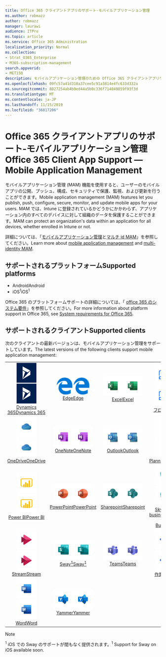 ```yaml
---
title: Office 365 クライアントアプリのサポート-モバイルアプリケーション管理
ms.author: robmazz
author: robmazz
manager: laurawi
audience: ITPro
ms.topic: article
ms.service: Office 365 Administration
localization_priority: Normal
ms.collection:
- Strat_O365_Enterprise
- M365-subscription-management
search.appverid:
- MET150
description: モバイルアプリケーション管理のための Office 365 クライアントアプリケーションサポートについて
ms.openlocfilehash: 09fc57a41d310a37cee5c91a3814e4fc633d332a
ms.sourcegitcommit: 8027254ab4b9ed44a5b0c336f714049859f93f3d
ms.translationtype: MT
ms.contentlocale: ja-JP
ms.lasthandoff: 11/15/2019
ms.locfileid: "36817206"
---
```

# <a name="office-365-client-app-support--mobile-application-management"></a><span data-ttu-id="f394b-103">Office 365 クライアントアプリのサポート-モバイルアプリケーション管理</span><span class="sxs-lookup"><span data-stu-id="f394b-103">Office 365 Client App Support — Mobile Application Management</span></span>

<span data-ttu-id="f394b-104">モバイルアプリケーション管理 (MAM) 機能を使用すると、ユーザーのモバイルアプリの公開、プッシュ、構成、セキュリティで保護、監視、および更新を行うことができます。</span><span class="sxs-lookup"><span data-stu-id="f394b-104">Mobile application management (MAM) features let you publish, push, configure, secure, monitor, and update mobile apps for your users.</span></span> <span data-ttu-id="f394b-105">MAM では、Intune に登録されているかどうかにかかわらず、アプリケーション内のすべてのデバイスに対して組織のデータを保護することができます。</span><span class="sxs-lookup"><span data-stu-id="f394b-105">MAM can protect an organization's data within an application for all devices, whether enrolled in Intune or not.</span></span>

<span data-ttu-id="f394b-106">詳細については、「[モバイルアプリケーション管理](https://docs.microsoft.com/intune/mam-faq)と[マルチ id MAM](https://docs.microsoft.com/intune/app-protection-policy)」を参照してください。</span><span class="sxs-lookup"><span data-stu-id="f394b-106">Learn more about [mobile application management](https://docs.microsoft.com/intune/mam-faq) and [multi-identity MAM](https://docs.microsoft.com/intune/app-protection-policy).</span></span>

## <a name="supported-platforms"></a><span data-ttu-id="f394b-107">サポートされるプラットフォーム</span><span class="sxs-lookup"><span data-stu-id="f394b-107">Supported platforms</span></span>

 - <span data-ttu-id="f394b-108">Android</span><span class="sxs-lookup"><span data-stu-id="f394b-108">Android</span></span>
 - <span data-ttu-id="f394b-109">iOS<sup>1</sup></span><span class="sxs-lookup"><span data-stu-id="f394b-109">iOS<sup>1</sup></span></span>

<span data-ttu-id="f394b-110">Office 365 のプラットフォームサポートの詳細については、「 [office 365 のシステム要件](https://products.office.com/office-system-requirements)」を参照してください。</span><span class="sxs-lookup"><span data-stu-id="f394b-110">For more information about platform support in Office 365, see [System requirements for Office 365](https://products.office.com/office-system-requirements).</span></span>

## <a name="supported-clients"></a><span data-ttu-id="f394b-111">サポートされるクライアント</span><span class="sxs-lookup"><span data-stu-id="f394b-111">Supported clients</span></span>

<span data-ttu-id="f394b-112">次のクライアントの最新バージョンは、モバイルアプリケーション管理をサポートしています。</span><span class="sxs-lookup"><span data-stu-id="f394b-112">The latest versions of the following clients support mobile application management:</span></span>

| | | | | | |
|:---:|:---:|:---:|:---:|:---:|:---:|
| <span data-ttu-id="f394b-113">![Dynamics 365 アイコン](media/o365-dynamics365-64x64.png)</span><span class="sxs-lookup"><span data-stu-id="f394b-113">![Dynamics 365 icon](media/o365-dynamics365-64x64.png)</span></span> <br> [<span data-ttu-id="f394b-114">Dynamics 365</span><span class="sxs-lookup"><span data-stu-id="f394b-114">Dynamics 365</span></span>](https://dynamics.microsoft.com) | <span data-ttu-id="f394b-115">![エッジアイコン](media/o365-edge-64x64.png)</span><span class="sxs-lookup"><span data-stu-id="f394b-115">![Edge icon](media/o365-edge-64x64.png)</span></span> <br> [<span data-ttu-id="f394b-116">Edge</span><span class="sxs-lookup"><span data-stu-id="f394b-116">Edge</span></span>](https://www.microsoft.com/windows/microsoft-edge) | <span data-ttu-id="f394b-117">![[Excel] アイコン](media/o365-excel-64x64.png)</span><span class="sxs-lookup"><span data-stu-id="f394b-117">![Excel icon](media/o365-excel-64x64.png)</span></span> <br> [<span data-ttu-id="f394b-118">Excel</span><span class="sxs-lookup"><span data-stu-id="f394b-118">Excel</span></span>](https://products.office.com/excel) | <span data-ttu-id="f394b-119">![フローアイコン](media/o365-flow-64x64.png)</span><span class="sxs-lookup"><span data-stu-id="f394b-119">![Flow icon](media/o365-flow-64x64.png)</span></span> <br> [<span data-ttu-id="f394b-120">フロー</span><span class="sxs-lookup"><span data-stu-id="f394b-120">Flow</span></span>](https://flow.microsoft.com) | <span data-ttu-id="f394b-121">![Kaizala アイコン](media/o365-kaizala-64x64.png)</span><span class="sxs-lookup"><span data-stu-id="f394b-121">![Kaizala icon](media/o365-kaizala-64x64.png)</span></span> <br> [<span data-ttu-id="f394b-122">Kaizala</span><span class="sxs-lookup"><span data-stu-id="f394b-122">Kaizala</span></span>](https://products.office.com/en/business/microsoft-kaizala) 
| <span data-ttu-id="f394b-123">![OneDrive for Business アイコン](media/o365-OneDrive-64x64.png)</span><span class="sxs-lookup"><span data-stu-id="f394b-123">![OneDrive for Business icon](media/o365-OneDrive-64x64.png)</span></span> <br> [<span data-ttu-id="f394b-124">OneDrive</span><span class="sxs-lookup"><span data-stu-id="f394b-124">OneDrive</span></span>](https://products.office.com/onedrive-for-business/online-cloud-storage) | <span data-ttu-id="f394b-125">![OneNote アイコン](media/o365-OneNote-64x64.png)</span><span class="sxs-lookup"><span data-stu-id="f394b-125">![OneNote icon](media/o365-OneNote-64x64.png)</span></span> <br> [<span data-ttu-id="f394b-126">OneNote</span><span class="sxs-lookup"><span data-stu-id="f394b-126">OneNote</span></span>](https://products.office.com/onenote) | <span data-ttu-id="f394b-127">![Outlook アイコン](media/o365-outlook-64x64.png)</span><span class="sxs-lookup"><span data-stu-id="f394b-127">![Outlook icon](media/o365-outlook-64x64.png)</span></span> <br> [<span data-ttu-id="f394b-128">Outlook</span><span class="sxs-lookup"><span data-stu-id="f394b-128">Outlook</span></span>](https://products.office.com/outlook) | <span data-ttu-id="f394b-129">![Planner アイコン](media/o365-planner-64x64.png)</span><span class="sxs-lookup"><span data-stu-id="f394b-129">![Planner icon](media/o365-planner-64x64.png)</span></span> <br> [<span data-ttu-id="f394b-130">Planner</span><span class="sxs-lookup"><span data-stu-id="f394b-130">Planner</span></span>](https://products.office.com/business/task-management-software) | <span data-ttu-id="f394b-131">![PowerApps アイコン](media/o365-powerapps-64x64.png)</span><span class="sxs-lookup"><span data-stu-id="f394b-131">![PowerApps icon](media/o365-powerapps-64x64.png)</span></span> <br> [<span data-ttu-id="f394b-132">PowerApps</span><span class="sxs-lookup"><span data-stu-id="f394b-132">PowerApps </span></span>](https://powerapps.microsoft.com) 
| <span data-ttu-id="f394b-133">![PowerBI アイコン](media/o365-powerbi-64x64.png)</span><span class="sxs-lookup"><span data-stu-id="f394b-133">![PowerBI icon](media/o365-powerbi-64x64.png)</span></span> <br> [<span data-ttu-id="f394b-134">Power BI</span><span class="sxs-lookup"><span data-stu-id="f394b-134">Power BI</span></span>](https://powerbi.microsoft.com) | <span data-ttu-id="f394b-135">![[PowerPoint] アイコン](media/o365-powerpoint-64x64.png)</span><span class="sxs-lookup"><span data-stu-id="f394b-135">![PowerPoint icon](media/o365-powerpoint-64x64.png)</span></span> <br> [<span data-ttu-id="f394b-136">PowerPoint</span><span class="sxs-lookup"><span data-stu-id="f394b-136">PowerPoint</span></span>](https://products.office.com/powerpoint) | <span data-ttu-id="f394b-137">![SharePoint アイコン](media/o365-sharepoint-64x64.png)</span><span class="sxs-lookup"><span data-stu-id="f394b-137">![SharePoint icon](media/o365-sharepoint-64x64.png)</span></span> <br> [<span data-ttu-id="f394b-138">Sharepoint</span><span class="sxs-lookup"><span data-stu-id="f394b-138">Sharepoint</span></span>](https://products.office.com/sharepoint) | <span data-ttu-id="f394b-139">![Skype for Business アイコン](media/o365-skypeforbusiness-64x64.png)</span><span class="sxs-lookup"><span data-stu-id="f394b-139">![Skype for Business icon](media/o365-skypeforbusiness-64x64.png)</span></span> <br> [<span data-ttu-id="f394b-140">Skype for <br> business</span><span class="sxs-lookup"><span data-stu-id="f394b-140">Skype for <br> Business</span></span>](https://www.skype.com/business/) | <span data-ttu-id="f394b-141">![StaffHub アイコン](media/o365-staffhub-64x64.png)</span><span class="sxs-lookup"><span data-stu-id="f394b-141">![StaffHub icon](media/o365-staffhub-64x64.png)</span></span> <br> [<span data-ttu-id="f394b-142">StaffHub</span><span class="sxs-lookup"><span data-stu-id="f394b-142">StaffHub</span></span>](https://products.office.com/microsoft-staffhub/staff-scheduling-software) 
| <span data-ttu-id="f394b-143">![ストリームアイコン](media/o365-stream-64x64.png)</span><span class="sxs-lookup"><span data-stu-id="f394b-143">![Stream icon](media/o365-stream-64x64.png)</span></span> <br> [<span data-ttu-id="f394b-144">Stream</span><span class="sxs-lookup"><span data-stu-id="f394b-144">Stream</span></span>](https://stream.microsoft.com) | <span data-ttu-id="f394b-145">![Sway アイコン](media/o365-sway-64x64.png)</span><span class="sxs-lookup"><span data-stu-id="f394b-145">![Sway icon](media/o365-sway-64x64.png)</span></span> <br> [<span data-ttu-id="f394b-146">Sway<sup>1</sup></span><span class="sxs-lookup"><span data-stu-id="f394b-146">Sway<sup>1</sup></span></span>](https://sway.com) | <span data-ttu-id="f394b-147">![Teams アイコン](media/o365-teams-64x64.png)</span><span class="sxs-lookup"><span data-stu-id="f394b-147">![Teams icon](media/o365-teams-64x64.png)</span></span> <br> [<span data-ttu-id="f394b-148">Teams</span><span class="sxs-lookup"><span data-stu-id="f394b-148">Teams</span></span>](https://products.office.com/microsoft-teams/group-chat-software) | <span data-ttu-id="f394b-149">![To Do アイコン](media/o365-todo-64x64.png)</span><span class="sxs-lookup"><span data-stu-id="f394b-149">![To Do icon](media/o365-todo-64x64.png)</span></span> <br> [<span data-ttu-id="f394b-150">作業</span><span class="sxs-lookup"><span data-stu-id="f394b-150">To Do</span></span>](https://todo.microsoft.com) | <span data-ttu-id="f394b-151">![Visio アイコン](media/o365-visio-64x64.png)</span><span class="sxs-lookup"><span data-stu-id="f394b-151">![Visio icon](media/o365-visio-64x64.png)</span></span> <br> [<span data-ttu-id="f394b-152">Visio</span><span class="sxs-lookup"><span data-stu-id="f394b-152">Visio</span></span>](https://products.office.com/visio/flowchart-software) 
| <span data-ttu-id="f394b-153">![[Word] アイコン](media/o365-word-64x64.png)</span><span class="sxs-lookup"><span data-stu-id="f394b-153">![Word icon](media/o365-word-64x64.png)</span></span> <br> [<span data-ttu-id="f394b-154">Word</span><span class="sxs-lookup"><span data-stu-id="f394b-154">Word</span></span>](https://products.office.com/word) | <span data-ttu-id="f394b-155">![Yammer アイコン](media/o365-yammer-64x64.png)</span><span class="sxs-lookup"><span data-stu-id="f394b-155">![Yammer icon](media/o365-yammer-64x64.png)</span></span> <br> [<span data-ttu-id="f394b-156">Yammer</span><span class="sxs-lookup"><span data-stu-id="f394b-156">Yammer</span></span>](https://products.office.com/yammer/yammer-overview)

> [!NOTE]
> <span data-ttu-id="f394b-157"><sup>1</sup> iOS での Sway のサポートが間もなく提供されます。</span><span class="sxs-lookup"><span data-stu-id="f394b-157"><sup>1</sup> Support for Sway on iOS available soon.</span></span>